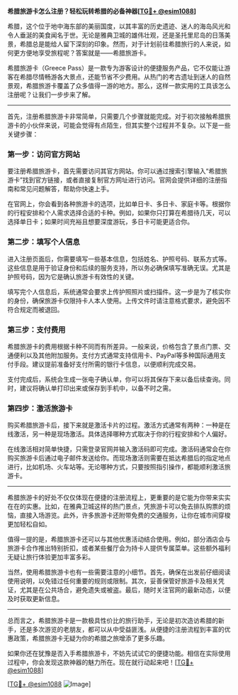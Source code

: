 **希腊旅游卡怎么注册？轻松玩转希腊的必备神器[[TG💪+ @esim1088](https://t.me/s/esim1088)]**

希腊，这个位于地中海东部的美丽国度，以其丰富的历史遗迹、迷人的海岛风光和令人垂涎的美食闻名于世。无论是雅典卫城的雄伟壮观，还是圣托里尼岛的日落美景，希腊总是能给人留下深刻的印象。然而，对于计划前往希腊旅行的人来说，如何更方便地享受旅程呢？答案就是——希腊旅游卡。

希腊旅游卡（Greece Pass）是一款专为游客设计的便捷服务产品，它不仅能让游客在希腊尽情畅游各大景点，还能节省不少费用。从热门的考古遗址到迷人的自然景观，希腊旅游卡覆盖了众多值得一游的地方。那么，这样一款实用的工具该怎么注册呢？让我们一步步来了解。

---

首先，注册希腊旅游卡非常简单，只需要几个步骤就能完成。对于初次接触希腊旅游卡的小伙伴来说，可能会觉得有点陌生，但其实整个过程并不复杂。以下是一些关键步骤：

### **第一步：访问官方网站**
要注册希腊旅游卡，首先需要访问其官方网站。你可以通过搜索引擎输入“希腊旅游卡”找到官方链接，或者直接复制官方网址进行访问。官网会提供详细的注册指南和常见问题解答，帮助你快速上手。

在官网上，你会看到各种旅游卡的选项，比如单日卡、多日卡、家庭卡等。根据你的行程安排和个人需求选择合适的卡种。例如，如果你只打算在希腊待几天，可以选择单日卡；如果时间充裕且想要深度游玩，多日卡可能更适合你。

### **第二步：填写个人信息**
进入注册页面后，你需要填写一些基本信息，包括姓名、护照号码、联系方式等。这些信息是用于验证身份和后续的服务支持，所以务必确保填写准确无误。尤其是护照号码，因为它是确认旅游卡有效性的关键。

填写完个人信息后，系统通常会要求上传护照照片或扫描件。这一步是为了核实你的身份，确保旅游卡仅限持卡人本人使用。上传文件时请注意格式要求，避免因不符合规定而被退回。

### **第三步：支付费用**
希腊旅游卡的费用根据卡种不同而有所差异。一般来说，价格包含了景点门票、交通便利以及其他附加服务。支付方式通常支持信用卡、PayPal等多种国际通用支付手段。建议提前准备好支付所需的银行卡信息，以便顺利完成交易。

支付完成后，系统会生成一张电子确认单，你可以将其保存下来以备后续查询。同时，建议将确认单打印出来或保存到手机中，以备不时之需。

### **第四步：激活旅游卡**
购买希腊旅游卡后，接下来就是激活卡片的过程。激活方式通常有两种：一种是在线激活，另一种是现场激活。具体选择哪种方式取决于你的行程安排和个人偏好。

在线激活相对简单快捷，只需登录官网并输入激活码即可完成。激活码通常会在你购买旅游卡后通过电子邮件发送给你。而现场激活则需要在抵达希腊后的指定地点进行，比如机场、火车站等。无论哪种方式，只要按照指引操作，都能顺利激活旅游卡。

---

希腊旅游卡的好处不仅仅体现在便捷的注册流程上，更重要的是它能为你带来实实在在的实惠。比如，在雅典卫城这样的热门景点，凭旅游卡可以免去排队购票的烦恼，直接入场游览。此外，许多旅游卡还附带免费的交通服务，让你在城市间穿梭更加轻松自如。

值得一提的是，希腊旅游卡还可以与其他优惠活动结合使用。例如，部分酒店会与旅游卡合作推出特别折扣，或者某些餐厅会为持卡人提供专属菜单。这些额外福利无疑让旅行体验更加丰富多彩。

当然，使用希腊旅游卡也有一些需要注意的小细节。首先，确保在出发前仔细阅读使用说明，以免错过任何重要的规则或限制。其次，妥善保管好旅游卡及相关凭证，尤其是在公共场合，避免遗失或被盗。最后，随时关注官网的最新动态，以便及时获取更新信息。

---

总而言之，希腊旅游卡是一款极具性价比的旅行助手，无论是初次造访希腊的新手，还是多次游览的老朋友，都可以从中受益匪浅。从便捷的注册流程到丰富的优惠政策，希腊旅游卡无疑为你的希腊之旅增添了更多乐趣。

如果你还在犹豫是否入手希腊旅游卡，不妨先试试它的便捷功能。相信在实际使用过程中，你会发现这款神器的魅力所在。现在就行动起来吧！[[TG💪+ @esim1088](https://t.me/s/esim1088)]

[[TG💪+ @esim1088](https://t.me/s/esim1088) ![Image](https://i.postimg.cc/4NQfJmqS/Snipaste-2025-05-13-00-14-12.png)]